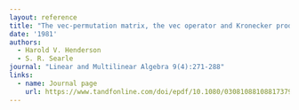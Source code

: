 ```yaml
---
layout: reference
title: "The vec-permutation matrix, the vec operator and Kronecker products: a review"
date: '1981'
authors:
  - Harold V. Henderson
  - S. R. Searle
journal: "Linear and Multilinear Algebra 9(4):271-288"
links:
  - name: Journal page
    url: https://www.tandfonline.com/doi/epdf/10.1080/03081088108817379
---
```

